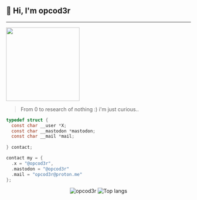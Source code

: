 ## 👋 Hi, I'm opcod3r

------------

<img align='center' src='https://media1.giphy.com/media/v1.Y2lkPTc5MGI3NjExM3AzY3lndWdtdWNodWpteDMyNHRsNXI0NTJiYzNuc3JzcGt6Z2R1aSZlcD12MV9pbnRlcm5hbF9naWZfYnlfaWQmY3Q9Zw/3oKIP8Eg8l52mZ4i7m/giphy.gif' width='200"'>

> From 0 to research of nothing :) i'm just curious..

</div>

```c
typedef struct {
  const char __user *X;
  const char __mastodon *mastodon;
  const char __mail *mail;
  
} contact;

contact my = {
  .x = "@opcod3r",
  .mastodon = "@opcod3r"
  .mail = "opcod3r@proton.me"
};
```

<p align="center">
  <img src="https://github-readme-stats.vercel.app/api?username=opcod3r&show_icons=true&title_color=fff&icon_color=00d9ff&text_color=c9d1d9&bg_color=161b22" alt="opcod3r" />
    <img src="https://github-readme-stats.vercel.app/api/top-langs/?username=opcod3r&layout=compact&show_icons=true&title_color=fff&icon_color=fff&text_color=c9d1d9&bg_color=161b22&hide=elixir" alt="Top langs" />
</p>

